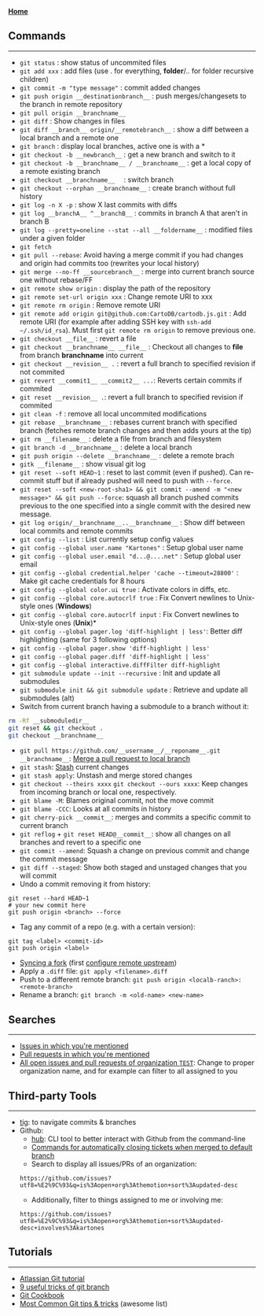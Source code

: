 **[Home](../index.md)**  
## Commands
--------
* ```git status``` : show status of uncommited files
* ```git add xxx``` : add files (use . for everything, __folder__/.. for folder recursive children)
* ```git commit -m "type message"``` : commit added changes
* ```git push origin __destinationbranch__``` : push merges/changesets to the branch in remote repository
* ```git pull origin __branchname__```
* ```git diff``` : Show changes in files
* ```git diff __branch__ origin/__remotebranch__``` : show a diff between a local branch and a remote one
* ```git branch``` : display local branches, active one is with a *
* ```git checkout -b __newbranch__``` : get a new branch and switch to it
* ```git checkout -b __branchname__ / __branchname__``` : get a local copy of a remote existing branch
* ```git checkout __branchname__  ``` : switch branch
* ```git checkout --orphan __branchname__``` : create branch without full history
* ```git log -n X -p``` : show X last commits with diffs
* ```git log __branchA__ ^__branchB__``` : commits in branch A that aren't in branch B
* ```git log --pretty=oneline --stat --all __foldername__``` : modified files under a given folder
* ```git fetch```
* ```git pull --rebase```: Avoid having a merge commit if you had changes and origin had commits too (rewrites your local history)
* ```git merge --no-ff __sourcebranch__``` : merge into current branch source one without rebase/FF
* ```git remote show origin``` : display the path of the repository
* ```git remote set-url origin xxx``` : Change remote URI to xxx
* ```git remote rm origin``` : Remove remote URI
* ```git remote add origin git@github.com:CartoDB/cartodb.js.git``` : Add remote URI (for example after adding SSH key with ```ssh-add ~/.ssh/id_rsa```). Must first `git remote rm origin` to remove previous one.
* ```git checkout __file__``` : revert a file
* ```git checkout __branchname__ __file__``` : Checkout all changes to __file__ from branch __branchname__ into current
* ```git checkout __revision__ .``` : revert a full branch to specified revision if not commited
* ```git revert __commit1__ __commit2__ ...```: Reverts certain commits if commited
* ```git reset __revision__ .```: revert a full branch to specified revision if commited
* ```git clean -f``` : remove all local uncommited modifications
* ```git rebase __branchname__``` : rebases current branch with specified branch (fetches remote branch changes and then adds yours at the tip)
* ```git rm __filename__``` : delete a file from branch and filesystem
* ```git branch -d __branchname__``` : delete a local branch
* ```git push origin --delete __branchname__``` : delete a remote brach
* ```gitk __filename__``` : show visual git log
* ```git reset --soft HEAD~1``` : reset to last commit (even if pushed). Can re-commit stuff but if already pushed will need to push with `--force`.
* ```git reset --soft <new-root-sha1> && git commit --amend -m "<new message>" && git push --force```: squash all branch pushed commits previous to the one specified into a single commit with the desired new message.
* ```git log origin/__branchname__..__branchname__``` : Show diff between local commits and remote commits
* ```git config --list``` : List currently setup config values
* ```git config --global user.name "Kartones"``` : Setup global user name
* ```git config --global user.email "d...@....net"``` : Setup global user email
* ```git config --global credential.helper 'cache --timeout=28800'``` : Make git cache credentials for 8 hours
* ```git config --global color.ui true``` : Activate colors in diffs, etc.
* ```git config --global core.autocrlf true``` : Fix Convert newlines to Unix-style ones (**Windows**)
* ```git config --global core.autocrlf input``` : Fix Convert newlines to Unix-style ones (**Unix**)* 
* ```git config --global pager.log 'diff-highlight | less'```: Better diff highlighting (same for 3 following options)
* ```git config --global pager.show 'diff-highlight | less'```
* ```git config --global pager.diff 'diff-highlight | less'```
* ```git config --global interactive.diffFilter diff-highlight```
* ```git submodule update --init --recursive``` : Init and update all submodules
* ```git submodule init && git submodule update``` : Retrieve and update all submodules (alt)
* Switch from current branch having a submodule to a branch without it: 
```bash 
rm -Rf __submoduledir__
git reset && git checkout .
git checkout __branchname__
``` 
* ```git pull https://github.com/__username__/__reponame__.git __branchname__```: [Merge a pull request to local branch](https://help.github.com/articles/merging-a-pull-request)
* ```git stash```: [Stash](http://git-scm.com/book/en/Git-Tools-Stashing) current changes
* ```git stash apply```: Unstash and merge stored changes
* ```git checkout --theirs xxxx``` ```git checkout --ours xxxx```: Keep changes from incoming branch or local one, respectively.
* ```git blame -M```: Blames original commit, not the move commit
* ```git blame -CCC```: Looks at all commits in history
* ```git cherry-pick __commit__```: merges and commits a specific commit to current branch
* ```git reflog``` + ```git reset HEAD@__commit__```: show all changes on all branches and revert to a specific one
* ```git commit --amend```: Squash a change on previous commit and change the commit message
* ```git diff --staged```: Show both staged and unstaged changes that you will commit
* Undo a commit removing it from history:
```
git reset --hard HEAD~1
# your new commit here
git push origin <branch> --force
```
* Tag any commit of a repo (e.g. with a certain version):
```
git tag <label> <commit-id>
git push origin <label>
```
* [Syncing a fork](https://help.github.com/articles/syncing-a-fork/) (first [configure remote upstream](https://help.github.com/articles/configuring-a-remote-for-a-fork/))
* Apply a `.diff` file: `git apply <filename>.diff`
* Push to a different remote branch: `git push origin <localb-ranch>:<remote-branch>`
* Rename a branch: `git branch -m <old-name> <new-name>`

## Searches
--------
* [Issues in which you're mentioned](https://github.com/issues/mentioned)
* [Pull requests in which you're mentioned](https://github.com/pulls/mentioned)
* [All open issues and pull requests of organization `TEST`](https://github.com/issues?utf8=%E2%9C%93&q=is%3Aopen+org%3ATEST+sort%3Aupdated-desc+): Change to proper organization name, and for example can filter to all assigned to you


## Third-party Tools
-----------------
* [tig](http://blogs.atlassian.com/2013/05/git-tig/): to navigate commits & branches
* Github:
  * [hub](https://github.com/github/hub): CLI tool to better interact with Github from the command-line
  * [Commands for automatically closing tickets when merged to default branch](https://help.github.com/articles/closing-issues-via-commit-messages/)
  * Search to display all issues/PRs of an organization:
  ```
  https://github.com/issues?utf8=%E2%9C%93&q=is%3Aopen+org%3Athemotion+sort%3Aupdated-desc
  ```
  * Additionally, filter to things assigned to me or involving me:
  ```
  https://github.com/issues?utf8=%E2%9C%93&q=is%3Aopen+org%3Athemotion+sort%3Aupdated-desc+involves%3Akartones
  ```


## Tutorials
---------
* [Atlassian Git tutorial](http://www.atlassian.com/git/tutorial/)
* [9 useful tricks of git branch](https://gitbetter.substack.com/p/9-useful-tricks-of-git-branch-you)
* [Git Cookbook](http://git-scm.com/book)
* [Most Common Git tips & tricks](https://github.com/git-tips/tips) (awesome list)
